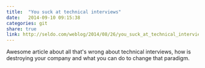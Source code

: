 ```yaml
---
title:  "You suck at technical interviews"
date:   2014-09-10 09:15:38
categories: git
share: true
link: http://seldo.com/weblog/2014/08/26/you_suck_at_technical_interviews
---
```


Awesome article about all that's wrong about technical interviews, how is destroying your company and what you can do to change that paradigm.
